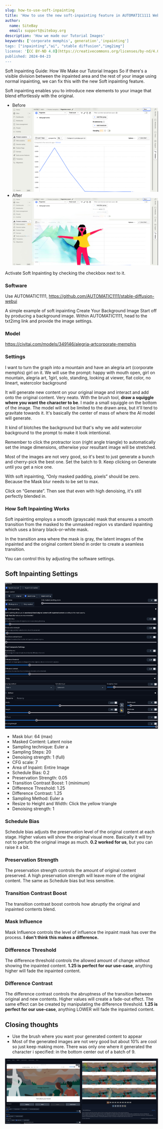 ```yaml
---
slug: how-to-use-soft-inpainting
title: 'How to use the new soft-inpainting feature in AUTOMATIC1111 WebUI'
author:
  name: SiteBay
  email: support@sitebay.org
description: 'How we made our Tutorial Images'
keywords: ['corporate memphis', generation','inpainting']
tags: ["inpainting","ai", "stable diffusion","img2img"]
license: '[CC BY-ND 4.0](https://creativecommons.org/licenses/by-nd/4.0)'
published: 2024-04-23
---
```


Soft Inpainting Guide: How We Make our Tutorial Images
So if there's a visible division between the inpainted area and the rest of your image using normal inpainting, we can fix this with the new Soft inpainting feature.

Soft inpainting enables you to introduce new elements to your image that blend effortlessly with the original.
- Before
![Before](OriginalImage.png)
- After
![After](AfterSoftInpainting.png)



Activate Soft Inpainting by checking the checkbox next to it.


### Software
Use AUTOMATIC1111, https://github.com/AUTOMATIC1111/stable-diffusion-webui

A simple example of soft inpainting
Create Your Background Image
Start off by producing a background image. Within AUTOMATIC1111, head to the txt2img link and provide the image settings.


### Model
https://civitai.com/models/349146/alegria-artcorporate-memphis


### Settings
I want to turn the graph into a mountain and have an alegria art (corporate memphis) girl on it.
We will use the prompt:
    happy with mouth open, girl on mountain, alegria art, 1girl, solo, standing, looking at viewer, flat color, no lineart, watercolor background


It will generate new content on your original image and interact and add onto the original content. Very neato. With the brush tool, **draw a squiggle where you want the character to be**. I made a small squiggle on the bottom of the image. The model will not be limited to the drawn area, but it'll tend to gravitate towards it. It's basically the center of mass of where the AI model will generate.

It kind of blotches the background but that's why we add watercolor background to the prompt to make it look intentional.

Remember to click the protractor icon (right angle triangle) to automatically set the image dimensions, otherwise your resultant image will be stretched.

Most of the images are not very good, so it's best to just generate a bunch and cherry-pick the best one. Set the batch to 9.
Keep clicking on Generate until you get a nice one.

With soft inpainting, “Only masked padding, pixels” should be zero. Because the Mask blur needs to be set to max.

Click on “Generate”. Then see that even with high denoising, it's still perfectly blended in. 

### How Soft Inpainting Works
Soft inpainting employs a smooth (grayscale) mask that ensures a smooth transition from the masked to the unmasked region vs standard inpainting which uses a binary black-or-white mask.

In the transition area where the mask is gray, the latent images of the inpainted and the original content blend in order to create a seamless transition.

You can control this by adjusting the software settings.


## Soft Inpainting Settings
![Settings](Settings.png)
- Mask blur: 64 (max)
- Masked Content: Latent noise
- Sampling technique: Euler a
- Sampling Steps: 20
- Denoising strength: 1 (full)
- CFG scale: 7
- Area of Inpaint: Entire Image
- Schedule Bias: 0.2
- Preservation Strength: 0.05
- Transition Contrast Boost: 1 (minimum)
- Difference Threshold: 1.25
- Difference Contrast: 1.25
- Sampling Method: Euler a
- Resize to Height and Width: Click the yellow triangle
- Denoising strength: 1

### Schedule Bias
Schedule bias adjusts the preservation level of the original content at each stage. Higher values will show the original visual more. Basically it will try not to perturb the original image as much. **0.2 worked for us**, but you can raise it a bit.

### Preservation Strength
The preservation strength controls the amount of original content preserved. A high preservation strength will leave more of the original content. The same as Schedule bias but less sensitive.

### Transition Contrast Boost
The transition contrast boost controls how abruptly the original and inpainted contents blend. 

### Mask Influence
Mask Influence controls the level of influence the inpaint mask has over the process.
**I don't think this makes a difference.**

### Difference Threshold
The difference threshold controls the allowed amount of change without showing the inpainted content.
**1.25 is perfect for our use-case**, anything higher will fade the inpainted content.

### Difference Contrast
The difference contrast controls the abruptness of the transition between original and new contents. Higher values will create a fade-out effect. The same effect can be created by manipulating the difference threshold.
**1.25 is perfect for our use-case**, anything LOWER will fade the inpainted content.

## Closing thoughts
- Use the brush where you want your generated content to appear
- Most of the generated images are not very good but about 10% are cool so just keep making more. There was only one where it generated the character i specified: in the bottom center out of a batch of 9.

![Bonus - only one where it generated the character I specified: in the bottom center out of a batch of 9. ](BonusInpainting.png)